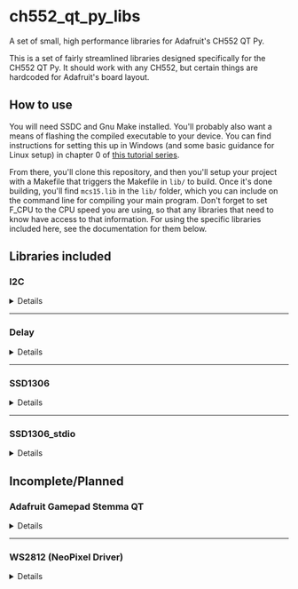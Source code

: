 # ch552_qt_py_libs
A set of small, high performance libraries for Adafruit's CH552 QT Py.

This is a set of fairly streamlined libraries designed specifically for the CH552 QT Py.  It should work with any CH552, but certain things are hardcoded for Adafruit's board layout.

## How to use

You will need SSDC and Gnu Make installed.  You'll probably also want a means of flashing the compiled executable to your device.  You can find instructions for setting this up in Windows (and some basic guidance for Linux setup) in chapter 0 of [this tutorial series](https://techniumadeptus.substack.com/p/ch552-assembly-table-of-contents).

From there, you'll clone this repository, and then you'll setup your project with a Makefile that triggers the Makefile in `lib/` to build.  Once it's done building, you'll find `mcs15.lib` in the `lib/` folder, which you can include on the command line for compiling your main program.  Don't forget to set F_CPU to the CPU speed you are using, so that any libraries that need to know have access to that information.  For using the specific libraries included here, see the documentation for them below.


## Libraries included

### I2C

<details>
<summary>Details</summary>

This is a fairly complete, from scratch I2C driver, hardcoded to use the Stemma QT port on the CH552 QT Py.  The CH552 does not have hardware I2C, so this is a bitbanging driver.  This is mainly written in C, with delays written using inline assembly in macros.  I have not measured the timing, but at 16MHz, my math indicates it should run at around 333kbit/s.

You can find the tutorial where these functions are developed here (paywalled): [CH552 Drivers: Software I2C Driver](https://techniumadeptus.substack.com/p/ch552-drivers-software-i2c-driver).

#### Usage

`void I2C_init(void)`  
Sets up the pins for the I2C port.  This should be run once, before any other I2C function.

`void I2C_start(void)`  
Starts an I2C transaction.

`void I2C_restart(void)`  
Restarts a currently open I2C transaction.

`void I2C_stop(void)`  
Stops a currently open I2C transaction.

`void I2C_ack(void)`  
Sends I2C ack bit.  

`void I2C_nak(void)`  
Sends I2C nak bit.

`uint8_t I2C_send(uint8_t i2c_data)`  
Sends one byte of data to the I2C bus and returns ack.

`uint8_t I2C_read(void)`  
Reads one byte of data from the I2C bus and returns it.


#### Generic CH552 Use

This is hardcoded to use the Stemma QT port on Adafruit's CH552 QT Py.  If you want to use it with another CH552 system, and you are using the same pins (port 3 pins 3 and 4, for SCL and SDA respectively), this should work for you as is.  If you need to change the pins used, you will find the pin/port variable declarations after the delay macro definitions.  Note that these two pins are assigned to two sets of variables.  The ones named after port/pin number are only used in `I2C_init()`.  Everywhere else `SCL` and `SDA` are used instead.  You will also need to change the `MOD_OC` and `DIR_PU` port addresses, and you'll need to change their setup in `I2C_init()` to point to the right pins.  And lastly, these are also used in `I2C_read()` and `I2C_send()`, to change the direct of SDA.  Those will have to be adjusted to fit the new pin mapping as well.  Note that if performance is not a huge issue, ch55xduino has a more generic I2C driver for Arduino that is much easier to remap.

Also note that this is designed for the highest clock speed supported by the CH552 QT Py.  Due to the board voltage, this is 16MHz.  If you use a lower clock rate, I2C speed will be decreased proportionally.  If your CH552 board is supplying 5V, and you set the clock speed to 24MHz, I2C speed will be 50% faster, which is likely to exceed specifications for 400kbit/s peripherals.  You can adjust for this by modifying the delay macros, I can tell you that this is a huge pain.  This is another case where you might want to use ch55xduino, unless you need the speed so badly that you are willing to spend hours doing the math and assembly juggling to manually retune the delays.  (If you are running slower than 16MHz, and you need fast I2C, retuning is the only option.  This applies to the CH552 QT Py as well.)

#### Future Work

This currently sends one byte per function call.  This almost certainly reduces the bit rate significantly below the estimated maximum.  It needs a function that can send an entire buffer of arbitrary length all at once, to eliminate unnecessary function call overhead when sending large amounts of data.  It might also be worth adding a buffered multi-byte read function at some point as well.
</details>

---

### Delay

<details>
<summary>Details</summary>

This is a pair of simple assembly delay functions, designed for extremely high precision delays.  These are tuned for 16MHz.  They will be proportionally shorter or longer if the clock speed is higher or lower respectively.  These are also size optimized.

You can find the tutorial where these functions are developed here: [CH552 Assembly: 2 - Again in Assembly](https://techniumadeptus.substack.com/p/ch552-assembly-2-again-in-assembly).

It should be noted that if you use interrupts, and one of these delays is interrupted, it won't know that it was interrupted, and the time spent in the interupt service routine will be added to the delay.  If you really need ultra high precision timing, and you are using interrupts, you should disable interrupts before starting the time sensitive code and reenable them after.  These functions will not do that for you!

One final note: These delay 1 to 256 units.  If you need a delay between 256 and the next unit up, you'll have to use multiple delay calls.  Function call overhead may introduce some inaccuracy, though it will never be enough to matter for the millisecond variant.  For the microsecond variant, 16 cycles is one microsecond, and the overhead of four function calls _will_ add up to 16 or more cycles.  Depending on pre-call register juggling, four calls could easily take several microseconds.  If this is a problem for your particular use case, you might want to consider writing your timing dependent code in assembly, so that you can control this and precisely calculate function call overhead to subtract it from the delays.  (Or you could just do trial and error...  _I_ wouldn't recommend that though.)

#### Usage

`void delay_us(uint8_t us)`  
Delays for the given number of microseconds.  Note that due to loop optimization, an argument of 0 will give a 256 microsecond delay.  This function delays exactly 1/16th or 1/8th of a microsecond extra (1 or 2 cycles, depending on alignment).  (This includes return overhead but not call overhead.  Call overhead is generally unlikely to be more than one microsecond.)

`void delay_ms(uint8_t ms)`  
Delays for the given number of milliseconds.  Again, an argument of 0 is treated as 256.  This function delays an extra 4 or 5 cycles (depending on alignment), which is roughly 1/4th of a microsecond (exactly 1/4000th to 1/3200th of a millisecond) extra.  Function call overhead is also negligable.

#### Generic CH552 Use

This should work as-is for any CH552 set to run at 16MHz.  It may also run as-is for other CH55x variants and possibly even for other 8051 variants, as there is nothing specific to the CH55x line that it uses or requires.  For other clock speeds, the delay will be inversely proportional.  At 24MHz, a 120 microsecond delay should take 80 microseconds.  At 8MHz, a 120 microsecond delay should end up taking 240 microseconds.  These are so highly tuned to 16MHz that if you need something with similar precision for a different clock speed, you'll be better off writing new delay functions from scratch than trying to adjust the timing on these.  (Though the assembly code for these functions might be good reference for doing this!)

#### Future Work

This is _not_ a high priority, but a delay function with a resolution of 1 second might be a good idea.  That said, this is probably better done with the built in timer peripherals than with assembly level delays.
</details>

---

### SSD1306

<details>
<summary>Details</summary>
  
This is a driver for the SSD1306 OLED driver chip.  This is designed specifically for [Adafruit's 128x32 I2C OLED Display](https://www.adafruit.com/product/4440), which uses this driver chip.  The CH552 has only 1KB of external RAM (and 256 bytes of internal RAM), which means that this is the biggest display that can be framebuffered on it, without using all of the external RAM and leaving too little free memory to do much that is useful.  This driver uses the top half (512 bytes) of XRAM for the framebuffer.  Significant portions of this are written in assembly, to maximize speed and to keep the code footprint small.  All rendering goes to the framebuffer, which can then be blitted to the display over I2C with a single function call.  The overall speed is easily fast enough for animations and even video games.  Support is provided for two kinds of sprites (one for speed, the other for flexibility), pixel by pixel drawing, printing grid aligned monospace text in 8x8 fonts, as well as for some special features of the SSD1306 driver chip.

You can find the tutorial where these functions are developed here (paywalled):
- [CH552 Drivers: SSD1306 Display Driver - Part 1](https://techniumadeptus.substack.com/p/ch552-drivers-ssd1306-display-driver)
- [CH552 Drivers: SSD1306 Display Driver - Part 2](https://techniumadeptus.substack.com/p/ch552-drivers-ssd1306-display-driver-b06)
- [CH552 Drivers: SSD1306 Display Driver - Part 3](https://techniumadeptus.substack.com/p/ch552-drivers-ssd1306-display-driver-0b8)
- [CH552 Drivers: SSD1306 Display Driver - Part 4](https://techniumadeptus.substack.com/p/ch552-drivers-ssd1306-display-driver-dfe)

Note that this is dependent on the I2C library.

#### Usage

##### General Functions

`uint8_t SSD1306_init(void)`  
Initialize the display.  Note that this calls I2C_init(), to ensure that it is initialized before sending the startup commands to the display over I2C.  It won't hurt anything if I2C_init() is called multiple times, so long as it is all during program initialization and not at random places in the program.  You do need to initialize the display before attempting to use any other functions that communicate with it.  (Technically you can get away with using rendering functions that write to the framebuffer before initializing the display, but it's probably best to develop a habit of initializing before using any other SSD1306 function.)

`void SSD1306_clear_display(void)`  
This clears the framebuffer to all black.  Note that it does not blit the framebuffer to the display, so it won't clear the display on its own.

`void SSD1306_display(void)`  
This is the function for blitting (***bl***ock ***i***mage ***t***ransfer) the framebuffer to the display.  Whatever has been rendered to the framebuffer will be sent to the display when this function is called.  This should generally be the last function called at the end of the render loop.

`void SSD1306_draw_pixel(uint8_t x, uint8_t y, uint8_t color)`  
This draws a single pixel of the framebuffer.  If `color` is 0, it draws black, otherwise it draws white.  Note that pixel by pixel drawing is slow.

##### Sprite Rendering

```
void SSD1306_blit_tile_fb(SSD1306_CTiles *src,
                          uint8_t column,
                          uint8_t y_page,
                          uint8_t index)
```  
This function blits a tile graphic from program memory ("C" in "CTiles" is for "Code memory") to the framebuffer.  See `SSD1306.h` for the definition of the SSD1306_CTiles struct.  This type of struct holds an array of images that are all the same height and width, where the height is a multiple of 8 (byte aligned heights can be blitted much faster).  The `index` argument to the function selects which image in the array will be blitted.  `column` is the x coordinate of the left side of the image in pixels.  `y_page` is the vertical position of the image, in 8 pixel increments.  So `y_page` of 0 is the top of the screen, 1 is 8 pixels down from the top, 2 is 16 pixels down from the top, and 3 is 24 pixels down from the top.  So while the column can be set to a specific pixel, the row must be one of the four discrete 8 pixel tall rows.  This is due to how the display handles bytes as monochrome image data.  This function is implemented entirely in inline assembly for speed optimization and is _very_ fast!

```
void SSD_1306_blit_sprite_fb(SSD1306_CSprites *src,
                             uint8_t x,
                             uint8_t y,
                             uint8_t index)
```  
This function blits a sprite graphic from program memory to the framebuffer.  Sprites are different from tiles in several ways.  One difference is orientation.  Tiles are arranged with the bits in each byte being displayed vertically, with the lowest bit being at the bottom of the row and the highest being at the top, and then bytes are oriented left to right.  Sprites are purely linear, which each bit displaying to the right of the previous bit, and at the right edge starting over on the next line down.  This makes them slower to render but allows for fully arbitrary height, width, and placement.  All of the images in a Sprite struct must be the same dimensions, but they can have any height and width.  Similarly, they are displayed at an `x, y` location, where `x` and `y` are pixel measurements indicating the top left corner of the image.  This is also written entirely in inline assembly, but because it has to write bit by bit, rather than a byte at a time, it is much slower.  Ideally, the above function is used for tiles and other things that are always going to be byte aligned in size and placement, while this is used for sprites that need more flexibility.  This will optimize for speed while still providing enough flexibility for good visuals.

```
void SSD1306_blit_xbytes_fb(__xdata uint8_t *src,
                            uint8_t column,
                            uint8_t y_page,
                            uint8_t len)
```  
This function exists mainly to allow for modifying or generating images dynamically.  Program memory is read-only during program execution, so images stored there cannot be modified.  Images stored in XRAM can be modified though, and this function provides a simple way of blitting images store in XRAM to the framebuffer.  Note that all this does is calculate the address in the framebuffer where the image starts and then it writes sequentially until `len` bytes have been blitted.  This means it can write off the right side of the display data and go down to the beginning of the next line and finish there.  This is extremely fast (100% inline assembly), but it can produce unexpected results if you accidentally write past the right edge of the display area.  On the other hand, this could also be deliberately used to optimize writes, for example, if you need to draw a frame, you can combine 3 of the left edge writes with 3 of the right edge writes to reduce function call overhead, if you arrange the side frame elements in memory correctly.

##### Text Rendering

`void SSD1306_cls(void)`  
This function does two things.  It clears the screen to black, and it resets the text cursor position to the top left corner.  Text rendering uses a global cursor that is always positioned at an x and y position where each coordinate is 8 pixel aligned.  This makes the display essentially a 16x4 text display, when using these text rendering functions.

`void SSD1306_blit_char_fb(__code uint8_t *src)`  
This blits 8 bytes from code memory to the framebuffer at the current cursor location.  If you've put a font in code memory, `src` can be a pointer to the first byte of the character you want to display.  This function is another inline assembly one that is very fast.

`void SSD1306_locate(uint8_t col, uint8_t row)`  
The name of this function is based on an old QBasic function.  That function repositioned the text cursor to the specified position, which is exactly what this one does.  If you need to print some text in a specific location, use this to move the cursor there, then used one of the text printing functions.

`void SSD1306_print(char* s, uint8_t len, SSD1306_CTiles *font)`  
This function will print a string, advancing the cursor after each character is printed.  Because the framebuffer is linear, writing off the right edge will move down to the next line at the left side.  This function does not have protection for writing past the end of the framebuffer.  On the CH552, the framebuffer is at the end of XRAM, so writing past the end writes into the XRAM address space where no RAM actually exists.  This is considered undefined, but it will probably just eat whatever you've written without a complaint.  The font is a tile array that should be long enough to contain all of the indices for the characters you've used in your string.  Currently three fonts are provided, as header files.  For a basic, simple DOS style font, I've created and included `IBM_PC_BIOS_8x8.h`, which is a basic ASCII font.  This means it only has 128 characters.  This covers letters, symbols, and numbers that you can type on your keyboard without any special tricks, along with a handful of semi-graphical characters in the control region.  To use this font, `#include <SSD1308/IBM_PS_BIOS_8x8.h>`, then use the variable `ibm_pc_bios_font` for the `font` argument.  Just make sure not to use any characters past 127 with this font, or you'll be rendering whatever garbage happens to be in the memory past the end of the font!  Two other full extended ASCII (256 character) fonts are also included.  `Caverns_8x8.h` and `Megazeux_8x8.h` contain fonts based on the DOS game Megazeux, which modified the DOS character set to provide graphic-like characters.  These include items, monsters, and terrain tiles, as well as menu box graphic elements.  Look in the header files to find the name of the variables containing the fonts.  Note that the 128 character IBM font only uses ~1kb of program memory, while the 256 character fonts each use around 2kb.  The CH552 has 16kb of code memory, but only 14kb are available, as the rest is used by the bootloader.  If your program is small, you can get away with using all three fonts, but if it is large and you don't need the graphical glyphs, you might want to use the IBM font to save 1kb.

##### Fundamental Commands for the Display

`void SSD1306_set_contrast(uint8_t con)`  
The display itself has some features that can be controlled by sending commands over I2C.  This function sends the command to adjust the contrast.  The initialization code sets the contrast to 143, a little higher than the driver chip's default of 127.

`void SSD1306_all_on(uint8_t enable)`  
The display driver has a command that turns all of the OLEDs on (white).  This doesn't change the image data on the driver's video memory, so you can use this to turn the screen all white then disable it to turn it back to whatever it was before.  Or you could turn it all white, write new data, then turn it back to display the new image.  This might be useful for certain kinds of special effects.

`void SSD1306_invert(uint8_t enable)`  
When enabled, the screen colors are inverted.  Again this doesn't change the image data stored in the driver chip, and this might be useful for certain kinds of special effects.

`void SSD1306_sleep(uint8_t enable)`  
This does the opposite of `all on`.  It causes the display to go black, without modifying the image data.  Because OLED power draw is a function of how many OLEDs are currently lit, this should reduce display power consumption significantly.  Of course, it also might be useful for special effects.

##### Scrolling Commands for the Display

```
void SSD1306_h_scroll(uint8_t start_p, uint8_t stop_p,
                      uint8_t interval, uint8_t dir)
```  
The SSD1306 has some scrolling features.  I haven't played with them myself.  The datasheet has more details, but there's a lot of ambiguity and missing details.  I'll do my best to explain as well as I can.  `start_p` and `stop_p` define the top and bottom of the region that scrolls, in 8 pixel aligned pages.  `interval` controls the delay between each movement.  `dir` controls direction, were 0 is right and 1 is left.  I might be wrong about `start_p` and `stop_p`, which might be left and right sides?  The important part you should know about the scrolling feature is that it is pretty clearly designed for scrolling marquees and not for precision scrolling that you might need in a video game.

```
void SSD1306_hv_scroll(uint8_t start_p, uint8_t stop_p,
                      uint8_t interval, uint8_t dir,
                      uint8_t v_offset)
```
The first four arguments here do the same thing they do in the previous function.  `v_offset` defines a vertical element to the scrolling, presumably in pixels per movement event.  The datasheet seems to indicate that only upward scrolling is available, but if `v_offset` is 31, that should scroll down by one pixel per scroll event.

`void SSD1306_start_scroll(void)`  
The previous two functions merely setup how the scrolling is supposed to work.  This one starts it.  None of the setup command should be issued when scrolling is on, and no graphics should be written.  According to the datasheet, failure to follow this rule will corrupt the graphics memory.

`void SSD1306_stop_scroll(void)`  
This is how you stop scrolling.

`void SSD1306_set_v_scroll_area(uint8_t start_row, uint8_t height)`
This sets the starting row for vertical scrolling, and it sets the height of the vertical scroll area.  This is one of the places where the datasheet actually provides good information...mosty.  Everything above the starting row does not scroll vertically.  The height is the total height of the scroll region, and nothing below that scrolls.  What the datasheet is missing is any explanation of how this affects horizontal scrolling.  Horizontal scrolling appears to set the top and bottom of the scroll region by pages, but these appear to be by pixel.  It's _really_ unclear what this actually does.  I haven't had time to test any of this scrolling capability, and since I have no application where highly imprecise scrolling would be useful I have little motive test it, when I have more important things to spend my time on.  If you decide to try out this feature, good luck!

#### Generic CH552 Use

This should be usable with other CH552 boards and with other CH55x variants.  Note that the framebuffer is statically mapped to start at address 512 in XRAM.  If you are using a CH55x variant with more XRAM, you may want to move the framebuffer to a different position in XRAM.  It's position is defined in `SSD1306.c`, and there's a macro defining its end address as well.  Make sure to change both of those, such that the framebuffer maintains a size of 512 bytes.  If you use this with another CH55x variant with more XRAM though, you might find yourself considering getting  128x64 or 128x128 display (Adafruit sells both) instead.  Most of my code makes no assumptions about framebuffer size and leaves it to the user to stay within the lines.  That said, there are some parts where the 512 byte length is hardcoded, including some assembly code.  If you want it to work with a larger display that uses the same hardware driver, it shouldn't be terribly difficult to adjust it, but you will definitely have to change at least a little bit of assembly code.  Oh right, you'll also have to change some arcane stuff in the initialization code, so that the hardware driver knows it has more pixels to work with.  Let me suggest looking at Adafruit's driver initialization code for those displays, if you want to use them.  It's possible that the initialization sequence will need more tweaking than just the size stuff, depending on the specific properties of each size of OLED display.

I can guarantee 100% that this won't work with other 8051 variants.  To achieve extremely high blitting speeds for writes to the framebuffer, I took advantage of a special instruction present in the CH552 that is not present in the original 8051 architecture and that is likely not present in most modern variants either.

#### Future Work

It might be nice to have some vector drawing functions, maybe as a separate submodule.  Circles, lines, squares, and triangles can be drawn quite quickly, and it might even be possible to get some (dithered) interpolation or even some shader capabilities in there as well.  I'm not sure if the CH552 is fast enough to do all of that _and_ an application that uses it all at the same time though.  Basic 2D vector drawing is a very good idea though.  This is _not_ high priority though.

I _am_ planning on converting more Megazeux fonts though.  Megazeux has some 6 games or so that are part of the series.  The fonts I've provided are the default character set and the character set from Caverns, the second game in the series.  I've started on Zeux, but converting 8x14 to 8x8 is rather a challenge.  Then we've got the ones after Caverns, which I've got the character sets for as well.  (Note that a) in the U.S. font faces cannot be copyrighted, and b) I'm not downscaline, I'm completely remaking these fonts from scratch, using the originals only as reference.  I'm releasing the fonts themselves into the public domain, so you can do whatever you want with them.)
</details>

---

### SSD1306_stdio

<details>
<summary>Details</summary>

This adds full console support using the SSD1306 library for rendering.  It allows the use of `printf()` to print directly to the display.  This also means that you can use `printf()` formatting commands and number to string conversion.  Note, however, that doing this will interfere with using `print()` to print to the serial console, so you have to choose!

You can find the tutorial where these functions are developed here (paywalled): [CH552 Drivers: SSD1306 Display Driver - Part 3](https://techniumadeptus.substack.com/p/ch552-drivers-ssd1306-display-driver-0b8).

#### Usage

`void SSD1306_set_font(SSD1306_CTiles *font)`  
Sets the font used by `printf()`.

Beyond this, there's nothing else you need to do.  This module overrides/provides `putchar()` to send text to the display.  This is automatic.  It also handles the cursor automatically, and it uses the same cursor as SSD1306.  This means you can use `SSD1306_locate()`, and now `printf()` will print starting at that location.  This also adds one more feature: If you write a character past the end of the display, it will scroll the display up 8 pixels to make room for the new text, just like a typical console.

Note that currently this is included in the library by default, and SSDC will include it in the program automatically, because `putchar()` is used.  I'm going to add a `make` variable that can be set to disable this module, so you can avoid the extra code if you aren't using it, and so you can prevent it from clashing with code directing `printf()` to the serial console.  I'll replace this with instructions on using that variable once I've done this.

#### Generic CH552 Use

This should work anywhere the SSD1306 module works.  If you change the screen size, you'll have to make changes here as well.

#### Future Work

I actually want to completely decouple this from SSD1306, so it can be used alone when you don't want graphics but need console-like behavior.  The graphics code is kind of heavy, so including it all when you are only ever printing characters just doesn't make sense.  I will have to include some interoperability code to do that though, so that if you _do_ want both, they don't step on each other's toes.  This honestly shouldn't be that hard, but it's not a high priority right now.
</details>



## Incomplete/Planned

### Adafruit Gamepad Stemma QT

<details>
<summary>Details</summary>

This is not complete.  In fact, it's not quite started either.  The next driver I'm working on is for [Adafruit's Stemma QT Gamepad](https://www.adafruit.com/product/5743).  This uses Adafruit's Seesaw driver, so I'm going to have to at least partially implement a driver for that for the CH552.  The name of this section will probably change to something reflecting that, and it might end up being two drivers, the Seesaw driver, and then the gamepad driver that is dependent on the Seesaw driver.  I don't know yet.  I haven't actually started!
</details>

---

### WS2812 (NeoPixel Driver)

<details>
<summary>Details</summary>

ch55xduino has a generic NeoPixel driver that uses a somewhat messy (but likely necessary) mechanic to support NeoPixels on any pin.  I've made a modified version specifically for the CH552 QT Py, however ch55xduino is under an LGPL license, which is not relicensable under the MIT license (which this library is under), so I can't just add it to this library.  It's likely I'll have to write a new WS2812 driver from scratch to include in this project.  NeoPixels are time sensitive, which means this must be written in assembly.  The best information on NeoPixel timing that is available can be found [here](https://wp.josh.com/2014/05/13/ws2812-neopixels-are-not-so-finicky-once-you-get-to-know-them/).  This shouldn't be too difficult.

</details>
